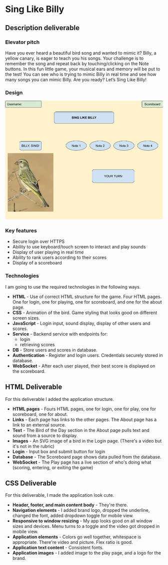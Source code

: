 # Sing Like Billy

## Description deliverable

### Elevator pitch

Have you ever heard a beautiful bird song and wanted to mimic it? Billy, a yellow canary, is eager to teach you his songs. Your challenge is to remember the song and repeat back by touching/clicking on the Note buttons. In this fun little game, your musical ears and memory will be put to the test! You can see who is trying to mimic Billy in real time and see how many songs you can mimic Billy. Are you ready? Let’s Sing Like Billy!

### Design

![Mock](singLikeBillyMockUI.jpeg)


### Key features

- Secure login over HTTPS
- Ability to use keyboard/touch screen to interact and play sounds
- Display of user playing in real time
- Ability to rank users according to their scores
- Display of a scoreboard


### Technologies

I am going to use the required technologies in the following ways.

- **HTML** - Use of correct HTML structure for the game. Four HTML pages. One for login, one for playing, one for scoreboard, and one for the about page.
- **CSS** - Animation of the bird. Game styling that looks good on different screen sizes. 
- **JavaScript** - Login input, sound display, display of other users and scores.
- **Service** - Backend service with endpoints for:
  - login
  - retrieving scores
- **DB** - Store users and scores in database.
- **Authentication** - Register and login users. Credentials securely stored in database.
- **WebSocket** - After each user played, their best score is displayed on the scoreboard.

## HTML Deliverable
For this deliverable I added the application structure.
- **HTML pages** - Fours HTML pages, one for login, one for play, one for scoreboard, one for about.
- **Links** - Each page has links to the other pages. The About page has a link to an external source.
- **Text** - The Bird of the Day section in the About page pulls text and sound from a source to display.
- **Images** - An SVG image of a bird in the Login page. (There's a video but it's not in the rubric)
- **Login** - Input box and submit button for login
- **Database** - The Scoreboard page shows data pulled from the database.
- **WebSocket** - The Play page has a live section of who's doing what (scoring, entering, or exiting the game)

## CSS Deliverable
For this deliverable, I made the application look cute.
- **Header, footer, and main content body** - They're there.
- **Navigation elements** - I added brand logo, dropped the underline, changed the font, added dropdown toggle for mobile view.
- **Responsive to window resizing** - My app looks good on all window sizes and devices. Menu turns to a toggle and the video got dropped in mobile view.
- **Application elements** - Colors go well together, whitespace is appropriate. There're video and picture. Flex ratio is good.
- **Application text content** - Consistent fonts. 
- **Application images** - I added image to the play page, and a logo for the brand.
